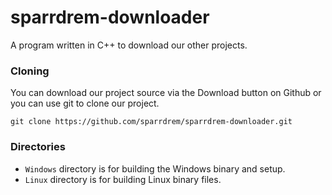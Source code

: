 # sparrdrem-downloader
A program written in C++ to download our other projects.

### Cloning

You can download our project source via the Download button on Github or you can use git to clone our project.

```
git clone https://github.com/sparrdrem/sparrdrem-downloader.git
```

### Directories

* `Windows` directory is for building the Windows binary and setup.
* `Linux` directory is for building Linux binary files.
